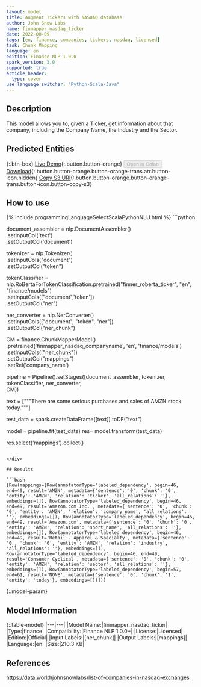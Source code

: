 ```yaml
---
layout: model
title: Augment Tickers with NASDAQ database
author: John Snow Labs
name: finmapper_nasdaq_ticker
date: 2022-08-09
tags: [en, finance, companies, tickers, nasdaq, licensed]
task: Chunk Mapping
language: en
edition: Finance NLP 1.0.0
spark_version: 3.0
supported: true
article_header:
  type: cover
use_language_switcher: "Python-Scala-Java"
---
```


## Description

This model allows you to, given a Ticker, get information about that company, including the Company Name, the Industry and the Sector.

## Predicted Entities



{:.btn-box}
[Live Demo](https://demo.johnsnowlabs.com/finance/FIN_LEG_COMPANY_AUGMENTATION/){:.button.button-orange}
<button class="button button-orange" disabled>Open in Colab</button>
[Download](https://s3.amazonaws.com/auxdata.johnsnowlabs.com/finance/models/finmapper_nasdaq_ticker_en_1.0.0_3.2_1660038524908.zip){:.button.button-orange.button-orange-trans.arr.button-icon.hidden}
[Copy S3 URI](s3://auxdata.johnsnowlabs.com/finance/models/finmapper_nasdaq_ticker_en_1.0.0_3.2_1660038524908.zip){:.button.button-orange.button-orange-trans.button-icon.button-copy-s3}

## How to use



<div class="tabs-box" markdown="1">
{% include programmingLanguageSelectScalaPythonNLU.html %}
```python

document_assembler = nlp.DocumentAssembler()\
      .setInputCol('text')\
      .setOutputCol('document')

tokenizer = nlp.Tokenizer()\
      .setInputCols("document")\
      .setOutputCol("token")

tokenClassifier = nlp.RoBertaForTokenClassification.pretrained("finner_roberta_ticker", "en", "finance/models")\
  .setInputCols(["document",'token'])\
  .setOutputCol("ner")

ner_converter = nlp.NerConverter()\
      .setInputCols(["document", "token", "ner"])\
      .setOutputCol("ner_chunk")

CM = finance.ChunkMapperModel()\
      .pretrained('finmapper_nasdaq_companyname', 'en', 'finance/models')\
      .setInputCols(["ner_chunk"])\
      .setOutputCol("mappings")\
      .setRel('company_name')

pipeline = Pipeline().setStages([document_assembler,
                                 tokenizer, 
                                 tokenClassifier,
                                 ner_converter,  
                                 CM])

text = ["""There are some serious purchases and sales of AMZN stock today."""]

test_data = spark.createDataFrame([text]).toDF("text")

model = pipeline.fit(test_data)
res= model.transform(test_data)

res.select('mappings').collect()
```

</div>

## Results

```bash
[Row(mappings=[Row(annotatorType='labeled_dependency', begin=46, end=49, result='AMZN', metadata={'sentence': '0', 'chunk': '0', 'entity': 'AMZN', 'relation': 'ticker', 'all_relations': ''}, embeddings=[]), Row(annotatorType='labeled_dependency', begin=46, end=49, result='Amazon.com Inc.', metadata={'sentence': '0', 'chunk': '0', 'entity': 'AMZN', 'relation': 'company_name', 'all_relations': ''}, embeddings=[]), Row(annotatorType='labeled_dependency', begin=46, end=49, result='Amazon.com', metadata={'sentence': '0', 'chunk': '0', 'entity': 'AMZN', 'relation': 'short_name', 'all_relations': ''}, embeddings=[]), Row(annotatorType='labeled_dependency', begin=46, end=49, result='Retail - Apparel & Specialty', metadata={'sentence': '0', 'chunk': '0', 'entity': 'AMZN', 'relation': 'industry', 'all_relations': ''}, embeddings=[]), Row(annotatorType='labeled_dependency', begin=46, end=49, result='Consumer Cyclical', metadata={'sentence': '0', 'chunk': '0', 'entity': 'AMZN', 'relation': 'sector', 'all_relations': ''}, embeddings=[]), Row(annotatorType='labeled_dependency', begin=57, end=61, result='NONE', metadata={'sentence': '0', 'chunk': '1', 'entity': 'today'}, embeddings=[])])]
```

{:.model-param}
## Model Information

{:.table-model}
|---|---|
|Model Name:|finmapper_nasdaq_ticker|
|Type:|finance|
|Compatibility:|Finance NLP 1.0.0+|
|License:|Licensed|
|Edition:|Official|
|Input Labels:|[ner_chunk]|
|Output Labels:|[mappings]|
|Language:|en|
|Size:|210.3 KB|

## References

https://data.world/johnsnowlabs/list-of-companies-in-nasdaq-exchanges
